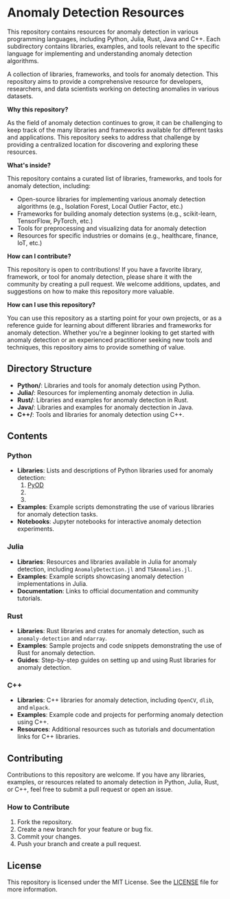 # Anomaly Detection Resources

This repository contains resources for anomaly detection in various programming languages, including Python, Julia, Rust, Java and C++. Each subdirectory contains libraries, examples, and tools relevant to the specific language for implementing and understanding anomaly detection algorithms.


A collection of libraries, frameworks, and tools for anomaly detection. This repository aims to provide a comprehensive resource for developers, researchers, and data scientists working on detecting anomalies in 
various datasets.

**Why this repository?**

As the field of anomaly detection continues to grow, it can be challenging to keep track of the many libraries 
and frameworks available for different tasks and applications. This repository seeks to address that challenge by providing a centralized location for discovering and exploring these resources.

**What's inside?**

This repository contains a curated list of libraries, frameworks, and tools for anomaly detection, including:

* Open-source libraries for implementing various anomaly detection algorithms (e.g., Isolation Forest, Local 
Outlier Factor, etc.)
* Frameworks for building anomaly detection systems (e.g., scikit-learn, TensorFlow, PyTorch, etc.)
* Tools for preprocessing and visualizing data for anomaly detection
* Resources for specific industries or domains (e.g., healthcare, finance, IoT, etc.)

**How can I contribute?**

This repository is open to contributions! If you have a favorite library, framework, or tool for anomaly 
detection, please share it with the community by creating a pull request. We welcome additions, updates, and 
suggestions on how to make this repository more valuable.

**How can I use this repository?**

You can use this repository as a starting point for your own projects, or as a reference guide for learning 
about different libraries and frameworks for anomaly detection. Whether you're a beginner looking to get 
started with anomaly detection or an experienced practitioner seeking new tools and techniques, this 
repository aims to provide something of value.


## Directory Structure

- **Python/**: Libraries and tools for anomaly detection using Python.
- **Julia/**: Resources for implementing anomaly detection in Julia.
- **Rust/**: Libraries and examples for anomaly detection in Rust.
- **Java/**: Libraries and examples for anomaly dectection in Java.
- **C++/**: Tools and libraries for anomaly detection using C++.

## Contents

### Python 

- **Libraries**: Lists and descriptions of Python libraries used for anomaly detection:
	1. [PyOD]()
	2. []()
	3. 
- **Examples**: Example scripts demonstrating the use of various libraries for anomaly detection tasks.
- **Notebooks**: Jupyter notebooks for interactive anomaly detection experiments.

### Julia

- **Libraries**: Resources and libraries available in Julia for anomaly detection, including `AnomalyDetection.jl` and `TSAnomalies.jl`.
- **Examples**: Example scripts showcasing anomaly detection implementations in Julia.
- **Documentation**: Links to official documentation and community tutorials.

### Rust

- **Libraries**: Rust libraries and crates for anomaly detection, such as `anomaly-detection` and `ndarray`.
- **Examples**: Sample projects and code snippets demonstrating the use of Rust for anomaly detection.
- **Guides**: Step-by-step guides on setting up and using Rust libraries for anomaly detection.

### C++

- **Libraries**: C++ libraries for anomaly detection, including `OpenCV`, `dlib`, and `mlpack`.
- **Examples**: Example code and projects for performing anomaly detection using C++.
- **Resources**: Additional resources such as tutorials and documentation links for C++ libraries.

## Contributing

Contributions to this repository are welcome. If you have any libraries, examples, or resources related to anomaly detection in Python, Julia, Rust, or C++, feel free to submit a pull request or open an issue.

### How to Contribute

1. Fork the repository.
2. Create a new branch for your feature or bug fix.
3. Commit your changes.
4. Push your branch and create a pull request.

## License

This repository is licensed under the MIT License. See the [LICENSE](LICENSE) file for more information.

